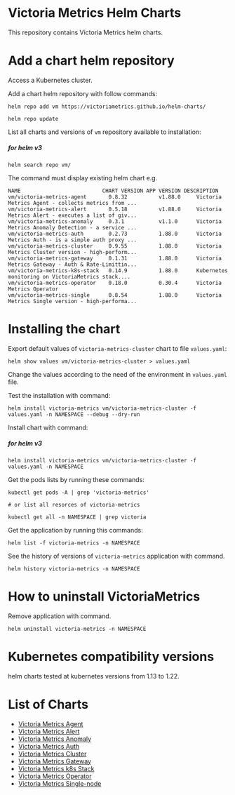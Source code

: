# Victoria Metrics Helm Charts

This repository contains Victoria Metrics helm charts.

# Add a chart helm repository

Access a Kubernetes cluster.

Add a chart helm repository with follow commands:

```console
helm repo add vm https://victoriametrics.github.io/helm-charts/

helm repo update
```

List all charts and versions of ``vm`` repository available to installation:

##### for helm v3

```console
helm search repo vm/
```

The command must display existing helm chart e.g.

```console
NAME                          CHART VERSION APP VERSION DESCRIPTION
vm/victoria-metrics-agent    	0.8.32       	v1.88.0    	Victoria Metrics Agent - collects metrics from ...
vm/victoria-metrics-alert    	0.5.18       	v1.88.0    	Victoria Metrics Alert - executes a list of giv...
vm/victoria-metrics-anomaly  	0.3.1        	v1.1.0     	Victoria Metrics Anomaly Detection - a service ...
vm/victoria-metrics-auth     	0.2.73       	1.88.0     	Victoria Metrics Auth - is a simple auth proxy ...
vm/victoria-metrics-cluster  	0.9.55       	1.88.0     	Victoria Metrics Cluster version - high-perform...
vm/victoria-metrics-gateway  	0.1.31       	1.88.0     	Victoria Metrics Gateway - Auth & Rate-Limittin...
vm/victoria-metrics-k8s-stack	0.14.9       	1.88.0     	Kubernetes monitoring on VictoriaMetrics stack....
vm/victoria-metrics-operator 	0.18.0       	0.30.4     	Victoria Metrics Operator
vm/victoria-metrics-single   	0.8.54       	1.88.0     	Victoria Metrics Single version - high-performa...
```

# Installing the chart

Export default values of ``victoria-metrics-cluster`` chart to file ``values.yaml``:

```console
helm show values vm/victoria-metrics-cluster > values.yaml
```

Change the values according to the need of the environment in ``values.yaml`` file.

Test the installation with command:

```console
helm install victoria-metrics vm/victoria-metrics-cluster -f values.yaml -n NAMESPACE --debug --dry-run
```

Install chart with command:

##### for helm v3

```console
helm install victoria-metrics vm/victoria-metrics-cluster -f values.yaml -n NAMESPACE
```

Get the pods lists by running these commands:

```console
kubectl get pods -A | grep 'victoria-metrics'

# or list all resorces of victoria-metrics

kubectl get all -n NAMESPACE | grep victoria
```

Get the application by running this commands:

```console
helm list -f victoria-metrics -n NAMESPACE
```

See the history of versions of ``victoria-metrics`` application with command.

```console
helm history victoria-metrics -n NAMESPACE
```

# How to uninstall VictoriaMetrics

Remove application with command.

```console
helm uninstall victoria-metrics -n NAMESPACE
```

# Kubernetes compatibility versions

helm charts tested at kubernetes versions from 1.13 to 1.22.

# List of Charts

- [Victoria Metrics Agent](https://github.com/VictoriaMetrics/helm-charts/blob/master/charts/victoria-metrics-agent)
- [Victoria Metrics Alert](https://github.com/VictoriaMetrics/helm-charts/blob/master/charts/victoria-metrics-alert)
- [Victoria Metrics Anomaly](https://github.com/VictoriaMetrics/helm-charts/blob/master/charts/victoria-metrics-anomaly/README.md)
- [Victoria Metrics Auth](https://github.com/VictoriaMetrics/helm-charts/blob/master/charts/victoria-metrics-auth/README.md)
- [Victoria Metrics Cluster](https://github.com/VictoriaMetrics/helm-charts/blob/master/charts/victoria-metrics-cluster/README.md)
- [Victoria Metrics Gateway](https://github.com/VictoriaMetrics/helm-charts/blob/master/charts/victoria-metrics-gateway/README.md)
- [Victoria Metrics k8s Stack](https://github.com/VictoriaMetrics/helm-charts/blob/master/charts/victoria-metrics-k8s-stack/README.md)
- [Victoria Metrics Operator](https://github.com/VictoriaMetrics/helm-charts/blob/master/charts/victoria-metrics-operator/README.md)
- [Victoria Metrics Single-node](https://github.com/VictoriaMetrics/helm-charts/blob/master/charts/victoria-metrics-single/README.md)
